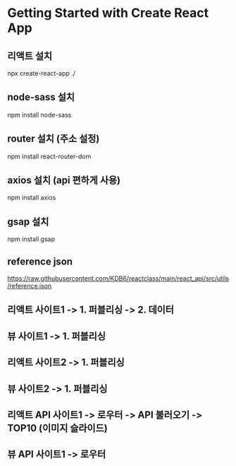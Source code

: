 # Getting Started with Create React App

## 리액트 설치

npx create-react-app ./

## node-sass 설치

npm install node-sass

## router 설치 (주소 설정)

npm install react-router-dom

## axios 설치 (api 편하게 사용)

npm install axios

## gsap 설치

npm install gsap

## reference json

https://raw.githubusercontent.com/KDB6/reactclass/main/react_api/src/utils/reference.json

## 리액트 사이트1 -> 1. 퍼블리싱 -> 2. 데이터

## 뷰 사이트1 -> 1. 퍼블리싱

## 리액트 사이트2 -> 1. 퍼블리싱

## 뷰 사이트2 -> 1. 퍼블리싱

## 리액트 API 사이트1 -> 로우터 -> API 불러오기 -> TOP10 (이미지 슬라이드)

## 뷰 API 사이트1 -> 로우터

